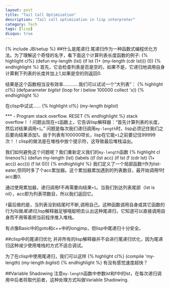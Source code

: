 ```yaml
---
layout: post
title: "Tail Call Optimization"
description: "Tail call optimization in lisp interpreter"
category: Tech
tags: [lisp]
disqus: true
---
```

{% include JB/setup %}
##什么是尾递归
尾递归作为一种函数式编程优化方法。为了理解这个奇怪的名字，看下面这个计算列表长度函数的例子:
{% highlight cl%}
(defun my-length (lst)
  (if lst
      (1+ (my-length (cdr lst)))
      0))
{% endhighlight %}
首先，它会检查列表是否是空的，如果不是，它递归地调用自身计算剩下列表的长度并加上1,如果是空的则返回0.

结果是这个函数相当没有效率…………我们可以试试一个“大列表”：
{% highlight cl%}
(defparameter *biglist* (loop for i below 100000 collect 'x))
{% endhighlight %}

在clisp中试试……
{% highlight cl%}
(my-length *biglist*)

*** - Program stack overflow. RESET
{% endhighlight %}
stack overflow！！问题出现在`+1`函数上，它告诉lisp解释器：“首先计算列表的长度，然后对结果调用`+1`。”
问题是每次我们递归调用`my-length`时，lisp必须记住我们之后要向结果添加1。由于列表有100000项长，lisp在它能`+1`之前要记住99999次！！clisp的做法是在堆栈中放个提示符，这导致最后堆栈溢出。

我们如何避免这个问题呢？我们重新定义我们的`my-length`函数
{% highlight cl linenos%}
(defun my-length (lst)
  (labels ((f (lst acc)
              (if lst
                 (f (cdr lst) (1+ acc))
                 acc)))
     (f lst 0)))
{% endhighlight %}
我们定义了一个局部函数`f`作为list-eater,但同时多了个acc累加器。这个累加器累加遇到的列表数目，最开始调用f时acc置0.

通过使用累加器，递归调用f不再需要向结果`+1`。当我们到达列表尾部（lst is nil），acc即为列表项数目，所以我们返回它。

`f`最后做的是，当列表没到结尾时不断,调用自己。这种函数调用自身或其它函数的行为叫做*尾递归*,lisp解释器足够哦聪明去认出这种尾递归，它知道可以直接调用自身而不用等着把当前程序推入堆栈。

有点像Basic中的goto和c++中的longjmp，但lisp中尾递归十分安全。

##clisp中的尾递归优化
并非所有的lisp解释器并不会进行尾递归优化，因为尾递归这种减少使用堆栈的方式不适合调试。

为了在clisp中使用尾递归，我们可以这样
{% highlight cl%}
(compile 'my-length)
(my-length *biglist*)
{% endhighlight %}
有没有感觉速度超快？

##Variable Shadowing
注意`my-length`函数中参数lst和f中的lst，在每次递归调用中后者将取代前者，这种处理方式叫做Variable Shadowing.

